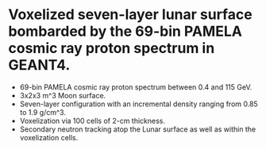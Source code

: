 # Voxelized seven-layer lunar surface bombarded by the 69-bin PAMELA cosmic ray proton spectrum in GEANT4.
* 69-bin PAMELA cosmic ray proton spectrum between 0.4 and 115 GeV.
* 3x2x3 m^3 Moon surface.
* Seven-layer configuration with an incremental density ranging from 0.85 to 1.9 g/cm^3.
* Voxelization via 100 cells of 2-cm thickness.
* Secondary neutron tracking atop the Lunar surface as well as within the voxelization cells.
